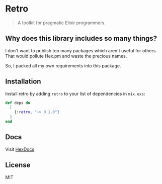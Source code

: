 # Retro

> A toolkit for pragmatic Elixir programmers.

## Why does this library includes so many things?

I don't want to publish too many packages which aren't useful for others. That would pollute Hex.pm and waste the precious names.

So, I packed all my own requirements into this package.

## Installation

Install retro by adding `retro` to your list of dependencies in `mix.exs`:

```elixir
def deps do
  [
    {:retro, "~> 0.1.0"}
  ]
end
```

## Docs

Visit [HexDocs](https://hexdocs.pm/retro).

## License

MIT
